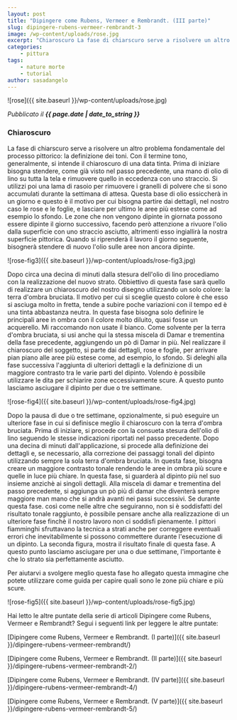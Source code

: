 ```yaml
---
layout: post
title: "Dipingere come Rubens, Vermeer e Rembrandt. (III parte)"
slug: dipingere-rubens-vermeer-rembrandt-3
image: /wp-content/uploads/rose.jpg
excerpt: "Chiaroscuro La fase di chiarscuro serve a risolvere un altro problema fondamentale del processo pittorico: la definizione dei toni. Con il termine tono,"
categories:
    - pittura
tags:
    - nature morte
    - tutorial
author: sasadangelo
---
```


![rose]({{ site.baseurl }}/wp-content/uploads/rose.jpg)

_Pubblicato il **{{ page.date | date_to_string }}**_

### Chiaroscuro

La fase di chiarscuro serve a risolvere un altro problema fondamentale del processo pittorico: la definizione dei toni. Con il termine tono, generalmente, si intende il chiaroscuro di una data tinta. Prima di iniziare bisogna stendere, come già visto nel passo precedente, una mano di olio di lino su tutta la tela e rimuovere quello in eccedenza con uno straccio. Si utilizzi poi una lama di rasoio per rimuovere i granelli di polvere che si sono accumulati durante la settimana di attesa. Questa base di olio essiccherà in un giorno e questo è il motivo per cui bisogna partire dai dettagli, nel nostro caso le rose e le foglie, e lasciare per ultimo le aree più estese come ad esempio lo sfondo. Le zone che non vengono dipinte in giornata possono essere dipinte il giorno successivo, facendo però attenzione a rivuore l'olio dalla superficie con uno straccio asciutto, altrimenti esso ingiallirà la nostra superficie pittorica. Quando si riprenderà il lavoro il giorno seguente, bisognerà stendere di nuovo l'olio sulle aree non ancora dipinte.

![rose-fig3]({{ site.baseurl }}/wp-content/uploads/rose-fig3.jpg)

Dopo circa una decina di minuti dalla stesura dell'olio di lino procediamo con la realizzazione del nuovo strato. Obbiettivo di questa fase sarà quello di realizzare un chiaroscuro del nostro disegno utilizzando un solo colore: la terra d'ombra bruciata. Il motivo per cui si sceglie questo colore è che esso si asciuga molto in fretta, tende a subire poche variazioni con il tempo ed è una tinta abbastanza neutra. In questa fase bisogna solo definire le principali aree in ombra con il colore molto diluito, quasi fosse un acquerello. Mi raccomando non usate il bianco. Come solvente per la terra d'ombra bruciata, si usi anche qui la stessa miscela di Damar e trementina della fase precedente, aggiungendo un pò di Damar in più. Nel realizzare il chiaroscuro del soggetto, si parte dai dettagli, rose e foglie, per arrivare pian piano alle aree più estese come, ad esempio, lo sfondo. Si deleghi alla fase successiva l'aggiunta di ulteriori dettagli e la definizione di un maggiore contrasto tra le varie parti del dipinto. Volendo è possibile utilizzare le dita per schiarire zone eccessivamente scure. A questo punto lasciamo asciugare il dipinto per due o tre settimane.

![rose-fig4]({{ site.baseurl }}/wp-content/uploads/rose-fig4.jpg)

Dopo la pausa di due o tre settimane, opzionalmente, si può eseguire un ulteriore fase in cui si definisce meglio il chiaroscuro con la terra d'ombra bruciata. Prima di iniziare, si procede con la consueta stesura dell'olio di lino seguendo le stesse indicazioni riportati nel passo precedente. Dopo una decina di minuti dall'applicazione, si procede alla definizione dei dettagli e, se necessario, alla correzione dei passaggi tonali del dipinto utilizzando sempre la sola terra d'ombra bruciata. In questa fase, bisogna creare un maggiore contrasto tonale rendendo le aree in ombra più scure e quelle in luce più chiare. In questa fase, si guarderà al dipinto più nel suo insieme anzichè ai singoli dettagli. Alla miscela di damar e trementina del passo precedente, si aggiunga un pò più di damar che diventerà sempre maggiore man mano che si andrà avanti nei passi successivi. Se durante questa fase. così come nelle altre che seguiranno, non si è soddisfatti del risultato tonale raggiunto, è possibile pensare anche alla realizzazione di un ulteriore fase finchè il nostro lavoro non ci soddisfi pienamente. I pittori fiamminghi sfruttavano la tecnica a strati anche per correggere eventuali errori che inevitabilmente si possono commettere durante l'esecuzione di un dipinto. La seconda figura, mostra il risultato finale di questa fase. A questo punto lasciamo asciugare per una o due settimane, l'importante è che lo strato sia perfettamente asciutto.

Per aiutarvi a svolgere meglio questa fase ho allegato questa immagine che potete utilizzare come guida per capire quali sono le zone più chiare e più scure.

![rose-fig5]({{ site.baseurl }}/wp-content/uploads/rose-fig5.jpg)

Hai letto le altre puntate della serie di articoli Dipingere come Rubens, Vermeer e Rembrandt? Segui i seguenti link per leggere le altre puntate:

[Dipingere come Rubens, Vermeer e Rembrandt. (I parte)]({{ site.baseurl }}/dipingere-rubens-vermeer-rembrandt/)

[Dipingere come Rubens, Vermeer e Rembrandt. (II parte)]({{ site.baseurl }}/dipingere-rubens-vermeer-rembrandt-2/)

[Dipingere come Rubens, Vermeer e Rembrandt. (IV parte)]({{ site.baseurl }}/dipingere-rubens-vermeer-rembrandt-4/)

[Dipingere come Rubens, Vermeer e Rembrandt. (V parte)]({{ site.baseurl }}/dipingere-rubens-vermeer-rembrandt-5/)
